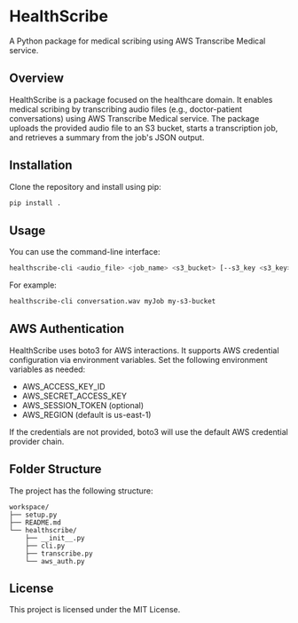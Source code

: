 # HealthScribe

A Python package for medical scribing using AWS Transcribe Medical service.

## Overview

HealthScribe is a package focused on the healthcare domain. It enables medical scribing by transcribing audio files (e.g., doctor-patient conversations) using AWS Transcribe Medical service. The package uploads the provided audio file to an S3 bucket, starts a transcription job, and retrieves a summary from the job's JSON output.

## Installation

Clone the repository and install using pip:

```bash
pip install .
```

## Usage

You can use the command-line interface:

```bash
healthscribe-cli <audio_file> <job_name> <s3_bucket> [--s3_key <s3_key>]
```

For example:

```bash
healthscribe-cli conversation.wav myJob my-s3-bucket
```

## AWS Authentication

HealthScribe uses boto3 for AWS interactions. It supports AWS credential configuration via environment variables. Set the following environment variables as needed:

- AWS_ACCESS_KEY_ID
- AWS_SECRET_ACCESS_KEY
- AWS_SESSION_TOKEN (optional)
- AWS_REGION (default is us-east-1)

If the credentials are not provided, boto3 will use the default AWS credential provider chain.

## Folder Structure

The project has the following structure:

```
workspace/
├── setup.py
├── README.md
└── healthscribe/
    ├── __init__.py
    ├── cli.py
    ├── transcribe.py
    └── aws_auth.py
```

## License

This project is licensed under the MIT License.
